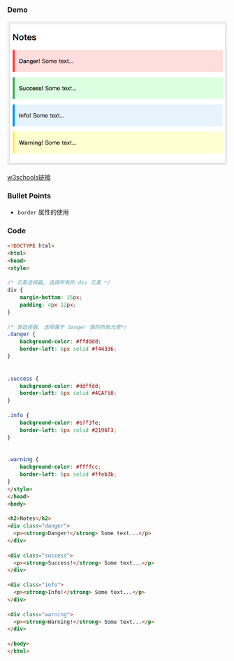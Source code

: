 ### Demo
![](../../images_wiki/notes.png)

[w3schools链接](https://www.w3schools.com/howto/howto_css_notes.asp)


### Bullet Points
* `border` 属性的使用


### Code
```html
<!DOCTYPE html>
<html>
<head>
<style>

/* 元素选择器, 选择所有的 div 元素 */
div {
    margin-bottom: 15px;
    padding: 4px 12px;
}

/* 类选择器, 选择属于 danger 类的所有元素*/
.danger {
    background-color: #ffdddd;
    border-left: 6px solid #f44336;
}


.success {
    background-color: #ddffdd;
    border-left: 6px solid #4CAF50;
}

.info {
    background-color: #e7f3fe;
    border-left: 6px solid #2196F3;
}


.warning {
    background-color: #ffffcc;
    border-left: 6px solid #ffeb3b;
}
</style>
</head>
<body>

<h2>Notes</h2>
<div class="danger">
  <p><strong>Danger!</strong> Some text...</p>
</div>

<div class="success">
  <p><strong>Success!</strong> Some text...</p>
</div>

<div class="info">
  <p><strong>Info!</strong> Some text...</p>
</div>

<div class="warning">
  <p><strong>Warning!</strong> Some text...</p>
</div>

</body>
</html>

```

